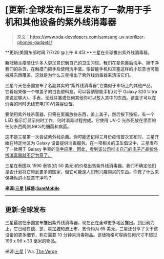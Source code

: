 # [更新:全球发布]三星发布了一款用于手机和其他设备的紫外线消毒器

> 原文：<https://www.xda-developers.com/samsung-uv-sterilizer-phones-gadgets/>

**更新(美国东部时间 7/7/20 @上午 9:45):**三星在全球推出紫外线消毒器。

新冠肺炎疫情让许多人更加意识到自己的卫生习惯。我们在拿包裹后洗手，擦干净我们的杂货，在触摸门把手后使用洗手液。像智能手机和耳塞这样的小玩意也可能被脏东西覆盖，这就是为什么三星推出了紫外线消毒器来清洁它们。

三星今天在泰国宣布了名副其实的“紫外线消毒器”,它类似于市场上的其他产品。它看起来像一个带盖子的白色塑料盒，可以容纳智能手机(对于 Galaxy S20 Ultra 来说足够大)、手表、无线耳塞或任何其他你可以放入其中的东西。该盒子可以在消毒的同时无线充电(10W)兼容设备。

要使用紫外线杀菌器，只需在里面放些东西，盖上盖子，然后按下按钮。有一个 LED 指示灯显示何时工作，何时消毒过程完成。它使用 UV-C 光杀死放在里面的任何东西两侧 99%的细菌和病菌。

这不是三星第一次尝试紫外线杀菌。你可能还记得三月份疫情首次宣布时，三星开始在特定地区为 Galaxy 设备提供消毒服务。在一项相关的卫生倡议中，三星发布了一款用于 Galaxy 手表的[洗手应用。因此，看到该公司推出自己的电子产品紫外线消毒器就不足为奇了。](https://www.xda-developers.com/samsung-galaxy-watches-handwashing-app/)

三星在泰国以 1590 泰铢(约 50 美元)的价格出售紫外线消毒器。我们不确定他们是否计划将它带到更多的国家，但它可能是人们有兴趣购买的东西。你做了什么来保持你的小玩意干净吗？

**来源:[三星](https://news.samsung.com/th/samsung-uv-sterilizer) |威盛:[SamMobile](https://www.sammobile.com/news/new-samsung-uv-sterilizer-disinfects-your-phone-while-charging-it/)**

* * *

## 更新:全球发布

三星最初在泰国宣布推出紫外线消毒器，现在正在全球更多地区推出。到目前为止，它已经在[德](https://shop-links.co/link/?exclusive=1&publisher_slug=xda&article_name=%5BUpdate%3A+Launches+Globally%5D+Samsung+launches+a+UV+sterilizer+for+phones+and+other+gadgets&article_url=https%3A%2F%2Fwww.xda-developers.com%2Fsamsung-uv-sterilizer-phones-gadgets%2F&u1=UUxdaUeUpU28937&url=https%3A%2F%2Fwww.samsung.com%2Fde%2Fmobile-accessories%2Fitfit-uv-sterilizer-with-wireless-charging-tou020%2F)、[罗](https://shop-links.co/link/?exclusive=1&publisher_slug=xda&article_name=%5BUpdate%3A+Launches+Globally%5D+Samsung+launches+a+UV+sterilizer+for+phones+and+other+gadgets&article_url=https%3A%2F%2Fwww.xda-developers.com%2Fsamsung-uv-sterilizer-phones-gadgets%2F&u1=UUxdaUeUpU28937&url=https%3A%2F%2Fwww.samsung.com%2Fro%2Fmobile-accessories%2Fitfit-uv-sterilizer-with-wireless-charging%2F)、[星加坡](https://shop-links.co/link/?exclusive=1&publisher_slug=xda&article_name=%5BUpdate%3A+Launches+Globally%5D+Samsung+launches+a+UV+sterilizer+for+phones+and+other+gadgets&article_url=https%3A%2F%2Fwww.xda-developers.com%2Fsamsung-uv-sterilizer-phones-gadgets%2F&u1=UUxdaUeUpU28937&url=https%3A%2F%2Fwww.samsung.com%2Fsg%2Fmobile-accessories%2Fitfit-uv-sterilizer-with-wireless-charging%2F)和[港](https://shop-links.co/link/?exclusive=1&publisher_slug=xda&article_name=%5BUpdate%3A+Launches+Globally%5D+Samsung+launches+a+UV+sterilizer+for+phones+and+other+gadgets&article_url=https%3A%2F%2Fwww.xda-developers.com%2Fsamsung-uv-sterilizer-phones-gadgets%2F&u1=UUxdaUeUpU28937&url=https%3A%2F%2Fwww.samsung.com%2Fhk_en%2Fmobile-accessories%2Fitfit-uv-sterilizer-with-wireless-charging%2FGP-TOU020SABWW%2F)上市，售价约为 65 美元。三星还分享了关于该设备的更多细节，称它需要 10 分钟来消毒物品。该储物格可容纳任何尺寸不超过 196 x 96 x 33 毫米的物品。

来源:[三星](https://news.samsung.com/global/banish-99-percent-of-bacteria-and-germs-at-the-touch-of-a-button-with-a-new-uv-sterilizer) | Via: [The Verge](https://www.theverge.com/2020/7/7/21315738/samsung-uv-sterilizer-wireless-charger-10w-phone-wireless-earbuds-sunglasses-clean-hygiene)
